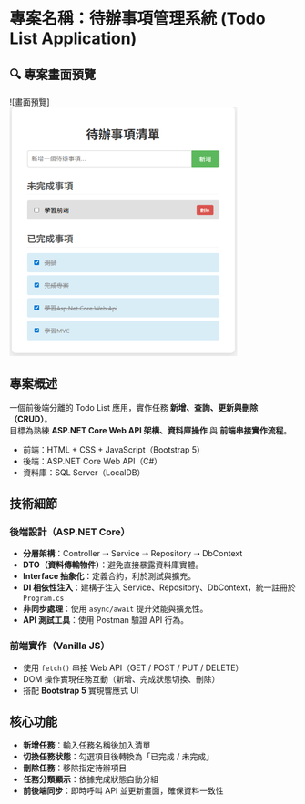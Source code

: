 # 專案名稱：待辦事項管理系統 (Todo List Application)

## 🔍 專案畫面預覽

![畫面預覽]  
<img src="./images/todolist.png" alt="代辦事項畫面" width="400" />

## 專案概述

一個前後端分離的 Todo List 應用，實作任務 **新增、查詢、更新與刪除（CRUD）**。  
目標為熟練 **ASP.NET Core Web API 架構、資料庫操作** 與 **前端串接實作流程**。

- 前端：HTML + CSS + JavaScript（Bootstrap 5）
- 後端：ASP.NET Core Web API（C#）
- 資料庫：SQL Server（LocalDB）

## 技術細節

### 後端設計（ASP.NET Core）

- **分層架構**：Controller ➝ Service ➝ Repository ➝ DbContext
- **DTO（資料傳輸物件）**：避免直接暴露資料庫實體。
- **Interface 抽象化**：定義合約，利於測試與擴充。
- **DI 相依性注入**：建構子注入 Service、Repository、DbContext，統一註冊於 `Program.cs`
- **非同步處理**：使用 `async/await` 提升效能與擴充性。
- **API 測試工具**：使用 Postman 驗證 API 行為。

### 前端實作（Vanilla JS）

- 使用 `fetch()` 串接 Web API（GET / POST / PUT / DELETE）
- DOM 操作實現任務互動（新增、完成狀態切換、刪除）
- 搭配 **Bootstrap 5** 實現響應式 UI

## 核心功能

- **新增任務**：輸入任務名稱後加入清單
- **切換任務狀態**：勾選項目後轉換為「已完成 / 未完成」
- **刪除任務**：移除指定待辦項目
- **任務分類顯示**：依據完成狀態自動分組
- **前後端同步**：即時呼叫 API 並更新畫面，確保資料一致性
